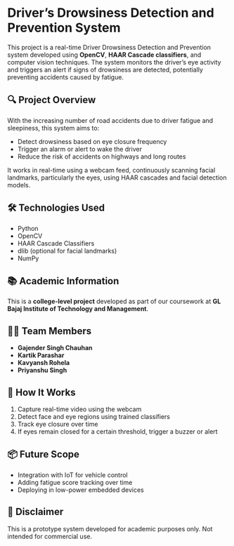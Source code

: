 # Driver’s Drowsiness Detection and Prevention System

This project is a real-time Driver Drowsiness Detection and Prevention system developed using **OpenCV**, **HAAR Cascade classifiers**, and computer vision techniques. The system monitors the driver’s eye activity and triggers an alert if signs of drowsiness are detected, potentially preventing accidents caused by fatigue.

## 🔍 Project Overview

With the increasing number of road accidents due to driver fatigue and sleepiness, this system aims to:
- Detect drowsiness based on eye closure frequency
- Trigger an alarm or alert to wake the driver
- Reduce the risk of accidents on highways and long routes

It works in real-time using a webcam feed, continuously scanning facial landmarks, particularly the eyes, using HAAR cascades and facial detection models.

## 🛠️ Technologies Used
- Python
- OpenCV
- HAAR Cascade Classifiers
- dlib (optional for facial landmarks)
- NumPy

## 📚 Academic Information
This is a **college-level project** developed as part of our coursework at **GL Bajaj Institute of Technology and Management**.

## 👨‍💻 Team Members
- **Gajender Singh Chauhan**
- **Kartik Parashar**
- **Kavyansh Rohela**
- **Priyanshu Singh**

## 📌 How It Works
1. Capture real-time video using the webcam
2. Detect face and eye regions using trained classifiers
3. Track eye closure over time
4. If eyes remain closed for a certain threshold, trigger a buzzer or alert

## 📦 Future Scope
- Integration with IoT for vehicle control
- Adding fatigue score tracking over time
- Deploying in low-power embedded devices

## 🧪 Disclaimer
This is a prototype system developed for academic purposes only. Not intended for commercial use.